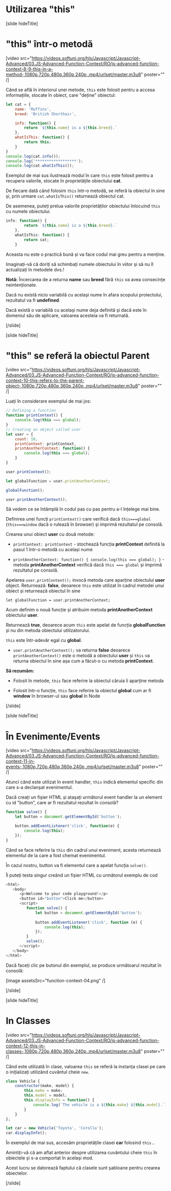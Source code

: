 # Utilizarea "this"

[slide hideTitle]

# "this" într-o metodă

[video src="https://videos.softuni.org/hls/Javascript/Javascript-Advanced/03.JS-Advanced-Function-Context/RO/js-advanced-function-context-8-9-this-in-a-method-,1080p,720p,480p,360p,240p,.mp4/urlset/master.m3u8" poster="" /]

Când se află în interiorul unei metode, `this` este folosit pentru a accesa informațiile, stocate în obiect, care "deține" obiectul:

```js live
let cat = {
    name: 'Muffins',
    breed: 'British Shorthair',

    info: function() {
        return `${this.name} is a ${this.breed}.`
    },
    whatIsThis: function() {
        return this;
    }
}
console.log(cat.info());
console.log('******************');
console.log(cat.whatIsThis());
```

Exemplul de mai sus ilustrează modul în care `this` este folosit pentru a recupera valorile, stocate în proprietățile obiectului **cat**.

De fiecare dată când folosim `this` într-o metodă, se referă la obiectul în sine și, prin urmare `cat.whatIsThis()` returnează obiectul cat.

De asemenea, puteți prelua valorile proprietăților obiectului înlocuind `this` cu numele obiectului.

```js
info: function() {
        return `${this.name} is a ${this.breed}.`
    },
    whatIsThis: function() {
        return cat;
    }
```

Aceasta nu este o practică bună și va face codul mai greu pentru a menține.
 
Imaginați-vă că doriți să schimbați numele obiectului în viitor și să nu îl actualizați în metodele dvs.!

**Notă:** Încercarea de a returna **name** sau **breed** fără `this` va avea consecințe neintenționate.

Dacă nu există nicio variabilă cu același nume în afara scopului proiectului, rezultatul va fi **undefined**. 

Dacă există o variabilă cu același nume deja definită și dacă este în domeniul său de aplicare, valoarea acesteia va fi returnată.

[/slide]

[slide hideTitle]

# "this" se referă la obiectul Parent

[video src="https://videos.softuni.org/hls/Javascript/Javascript-Advanced/03.JS-Advanced-Function-Context/RO/js-advanced-function-context-10-this-refers-to-the-parent-object-,1080p,720p,480p,360p,240p,.mp4/urlset/master.m3u8" poster="" /]

Luați în considerare exemplul de mai jos:

```js live
// Defining a function
function printContext() {
    console.log(this === global);
}
// Creating an object called user
let user = {
    count: 10,
    printContext: printContext,
    printAnotherContext: function() {
        console.log(this === global);
    }
}

user.printContext();

let globalFunction = user.printAnotherContext;

globalFunction();

user.printAnotherContext();
```

Să vedem ce se întâmplă în codul pas cu pas pentru a-l înțelege mai bine.

Definirea unei funcți `printContext()` care verifică dacă `this===global` (`this===window` dacă o rulează în browser) și imprimă rezultatul pe consolă.

Crearea unui obiect **user** cu două metode:

- `printContext: printContext` - stochează funcția **printContext** definită la pasul 1 într-o metodă cu același nume

- `printAnotherContext: function() { console.log(this === global); }` - metoda **printAnotherContext** verifică dacă  `this === global` și imprimă rezultatul pe consolă.

Apelarea `user.printContext();` invocă metoda care aparține obiectului **user** object. Returnează: **false**, deoarece `this` este utilizat în cadrul metodei unui obiect și returnează obiectul în sine

`let globalFunction = user.printAnotherContext;` 

Acum definim o nouă funcție și atribuim metoda **printAnotherContext** obiectului **user**.

Returnează **true**, deoarece acum `this` este apelat de funcția **globalFunction** și nu din metoda obiectului utilizatorului.

`this` este într-adevăr egal cu **global**.

- `user.printAnotherContext();` va returna **false** deoarece `printAnotherContext()` este o metodă a obiectului **user** și `this` va returna obiectul  în sine așa cum a făcut-o cu metoda **printContext**.

**Să rezumăm:**

- Folosit în metode, `this` face referire la obiectul căruia îi aparține metoda

- Folosit într-o funcție, `this` face referire la obiectul **global** cum ar fi **window** în browser-ul sau **global** în Node

[/slide]

[slide hideTitle]

# În Evenimente/Events

[video src="https://videos.softuni.org/hls/Javascript/Javascript-Advanced/03.JS-Advanced-Function-Context/RO/js-advanced-function-context-11-in-events-,1080p,720p,480p,360p,240p,.mp4/urlset/master.m3u8" poster="" /]

Atunci când este utilizat în event handler, `this` indică elementul specific din care s-a declanșat evenimentul.

Dacă creați un fișier HTML și atașați următorul event handler la un element cu id "button", care ar fi rezultatul rezultat în consolă?

```js
function solve() {
    let button = document.getElementById('button');

    button.addEventListener('click', function(e) {
        console.log(this);
    });
}
```

Când se face referire la `this` din cadrul unui eveniment, acesta returnează elementul de la care a fost chemat evenimentul.

În cazul nostru, button va fi elementul care a apelat  funcția `solve()`.

Îl puteți testa singur creând un fișier HTML cu următorul exemplu de cod

```js
<html>
   <body>
      <p>Welcome to your code playground!</p>
      <button id="button">Click me</button>
      <script>
         function solve() {
             let button = document.getElementById('button');
         
             button.addEventListener('click', function (e) {
                 console.log(this);
             });
         }
         solve();
      </script>
   </body>
</html>
```

Dacă faceți clic pe butonul din exemplul, se produce următoarul rezultat în consolă:

[image assetsSrc="function-context-04.png" /]

[/slide]

[slide hideTitle]

# In Classes

[video src="https://videos.softuni.org/hls/Javascript/Javascript-Advanced/03.JS-Advanced-Function-Context/RO/js-advanced-function-context-12-this-in-classes-,1080p,720p,480p,360p,240p,.mp4/urlset/master.m3u8" poster="" /]

Când este utilizată în clase, valoarea `this` se referă la instanța clasei pe care o inițializați utilizând cuvântul cheie `new`.

```js live
class Vehicle {
    constructor(make, model) {
        this.make = make;
        this.model = model;
        this.displayInfo = function() {
            console.log(`The vehicle is a ${this.make} ${this.model}.`);
        }
    }
};

let car = new Vehicle('Toyota', 'Corolla');
car.displayInfo();
```

În exemplul de mai sus, accesăm proprietățile clasei **car** folosind `this.`.

Amintiți-vă că am aflat anterior despre utilizarea cuvântului cheie `this` în obiectele și s-a comportat în același mod.

Acest lucru se datorează faptului că clasele sunt șabloane pentru crearea obiectelor.

[/slide]
